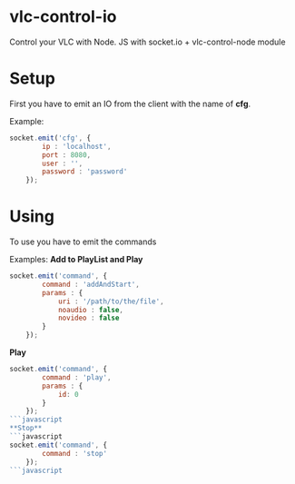 vlc-control-io
==============

Control your VLC with Node. JS with socket.io + vlc-control-node module

# Setup
First you have to emit an IO from the client with the name of **cfg**.

Example:
```javascript
socket.emit('cfg', {
		ip : 'localhost',
		port : 8080,
		user : '',
		password : 'password'
	});
```

# Using
To use you have to emit the commands

Examples:
**Add to PlayList and Play**
```javascript
socket.emit('command', {
		command : 'addAndStart',
		params : {
			uri : '/path/to/the/file',
			noaudio : false,
			novideo : false
		}
	});
```
**Play**
```javascript
socket.emit('command', {
		command : 'play',
		params : {
			id: 0
		}
	});
```javascript
**Stop**
```javascript
socket.emit('command', {
		command : 'stop'
	});
```javascript


